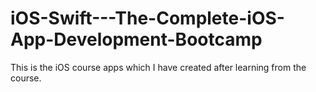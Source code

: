 # iOS-Swift---The-Complete-iOS-App-Development-Bootcamp
This is the iOS course apps which I have created after learning from the course.
